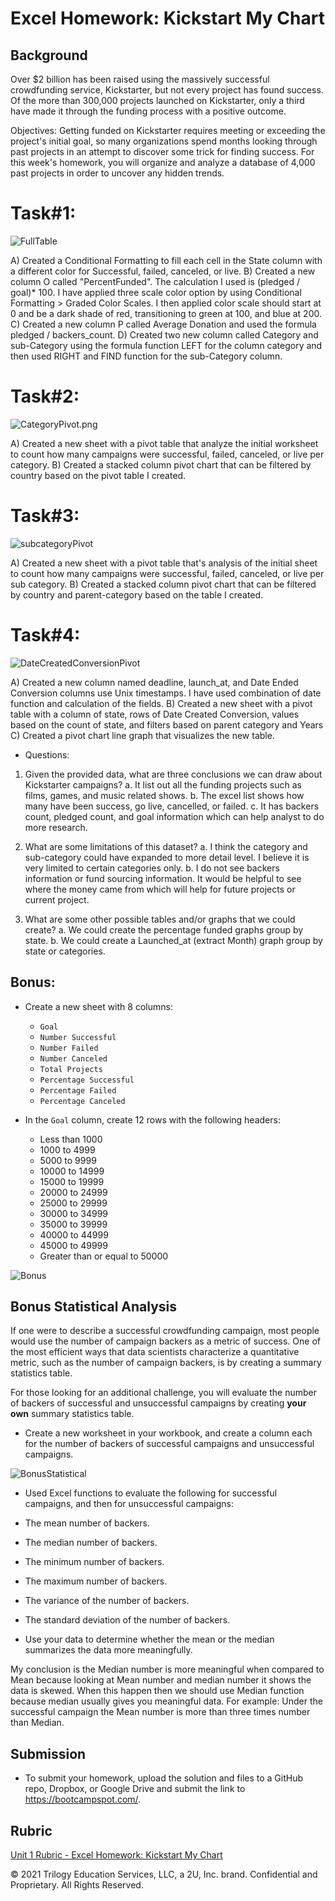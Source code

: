# Excel Homework: Kickstart My Chart

## Background

Over $2 billion has been raised using the massively successful crowdfunding service, Kickstarter, but not every project has found success. Of the more than 300,000 projects launched on Kickstarter, only a third have made it through the funding process with a positive outcome.

Objectives:
Getting funded on Kickstarter requires meeting or exceeding the project's initial goal, so many organizations spend months looking through past projects in an attempt to discover some trick for finding success. For this week's homework, you will organize and analyze a database of 4,000 past projects in order to uncover any hidden trends.



# Task#1:

![FullTable](Images/FullTable.png)

 A) Created a Conditional Formatting to fill each cell in the State column with a different color for Successful, failed, canceled, or live.
 B) Created a new column O called "PercentFunded". The calculation I used is (pledged / goal)* 100. I have applied three scale color option by using Conditional Formatting > Graded Color Scales. I then applied color scale should start at 0 and be a dark shade of red, transitioning to green at 100, and blue at 200.
 C) Created a new column P called Average Donation and used the formula pledged / backers_count.
 D) Created two new column called Category and sub-Category using the formula function LEFT for the column category and then used RIGHT and FIND function for the sub-Category column.

# Task#2:

![CategoryPivot.png](Images/CategoryPivot.png)

 A) Created a new sheet with a pivot table that analyze the initial worksheet to count how many campaigns were successful, failed, canceled, or live per category.
 B) Created a stacked column pivot chart that can be filtered by country based on the pivot table I created.

# Task#3:

![subcategoryPivot](Images/subcategoryPivot.png)

 A) Created a new sheet with a pivot table that's analysis of the initial sheet to count how many campaigns were successful, failed, canceled, or live per sub category.
 B) Created a stacked column pivot chart that can be filtered by country and parent-category based on the table I created.

# Task#4:

![DateCreatedConversionPivot](Images/DateCreatedConversionPivot.png)

 A) Created a new column named deadline, launch_at, and Date Ended Conversion columns use Unix timestamps. I have used combination of date function and calculation of the fields.
 B) Created a new sheet with a pivot table with a column of state, rows of Date Created Conversion, values based on the count of state, and filters based on parent category and Years
 C) Created a pivot chart line graph that visualizes the new table.



* Questions:
 
 1) Given the provided data, what are three conclusions we can draw about Kickstarter campaigns?
     a.	It list out all the funding projects such as films, games, and music related shows.
     b.	The excel list shows how many have been success, go live, cancelled, or failed.
     c.	It has backers count, pledged count, and goal information which can help analyst to do more research.

 2) What are some limitations of this dataset?
     a. I think the category and sub-category could have expanded to more detail level.  I believe it is very limited to certain categories only.
     b. I do not see backers information or fund sourcing information. It would be helpful to see where the money came from which will help for future projects or current project.

 3) What are some other possible tables and/or graphs that we could create?
     a. We could create the percentage funded graphs group by state.
     b. We could create a Launched_at (extract Month) graph group by state or categories.


## Bonus:

* Create a new sheet with 8 columns:

  * `Goal`
  * `Number Successful`
  * `Number Failed`
  * `Number Canceled`
  * `Total Projects`
  * `Percentage Successful`
  * `Percentage Failed`
  * `Percentage Canceled`

* In the `Goal` column, create 12 rows with the following headers:

  * Less than 1000
  * 1000 to 4999
  * 5000 to 9999
  * 10000 to 14999
  * 15000 to 19999
  * 20000 to 24999
  * 25000 to 29999
  * 30000 to 34999
  * 35000 to 39999
  * 40000 to 44999
  * 45000 to 49999
  * Greater than or equal to 50000

![Bonus](Images/Bonus.png)


## Bonus Statistical Analysis
If one were to describe a successful crowdfunding campaign, most people would use the number of campaign backers as a metric of success. One of the most efficient ways that data scientists characterize a quantitative metric, such as the number of campaign backers, is by creating a summary statistics table.

For those looking for an additional challenge, you will evaluate the number of backers of successful and unsuccessful campaigns by creating **your own** summary statistics table.

* Create a new worksheet in your workbook, and create a column each for the number of backers of successful campaigns and unsuccessful campaigns.

![BonusStatistical](Images/BonusStatistical.png)

* Used Excel functions to evaluate the following for successful campaigns, and then for unsuccessful campaigns:

 * The mean number of backers.

  * The median number of backers.

  * The minimum number of backers.

  * The maximum number of backers.

  * The variance of the number of backers.

  * The standard deviation of the number of backers.

* Use your data to determine whether the mean or the median summarizes the data more meaningfully.


My conclusion is the Median number is more meaningful when compared to Mean because looking at Mean number and median number it shows the data is skewed. When this happen then we should use Median function because median usually gives you meaningful data. For example: Under the successful campaign the Mean number is more than three times number than Median.

## Submission

* To submit your homework, upload the solution and files to a GitHub repo, Dropbox, or Google Drive and submit the link to <https://bootcampspot.com/>.

## Rubric

[Unit 1 Rubric - Excel Homework: Kickstart My Chart](https://docs.google.com/document/d/1RucBXrHMoOa8E4lta5bfaAfUxvRBvMjPELh3uHJL0tY/edit?usp=sharing)



© 2021 Trilogy Education Services, LLC, a 2U, Inc. brand. Confidential and Proprietary. All Rights Reserved.
